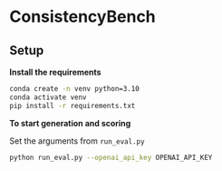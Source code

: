 # ConsistencyBench

## Setup

**Install the requirements**
```bash
conda create -n venv python=3.10
conda activate venv
pip install -r requirements.txt
```

**To start generation and scoring**

Set the arguments from `run_eval.py`

```bash
python run_eval.py --openai_api_key OPENAI_API_KEY
```

